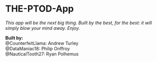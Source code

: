 # THE-PTOD-App
*This app will be the next big thing. Built by the best, for the best: it will simply blow your mind away. Enjoy.*


**Built by:**<br />
@CounterfeitLlama: 
Andrew Turley<br />
@DataManiac18:
Philip Onffroy<br />
@NauticalTooth27:
Ryan Polhemus
